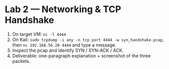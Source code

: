 # Lab 2 — Networking & TCP Handshake
1) On target VM: `nc -l 4444`
2) On Kali: `sudo tcpdump -i any -n tcp port 4444 -w syn_handshake.pcap`, then `nc 192.168.56.20 4444` and type a message.
3) Inspect the pcap and identify SYN / SYN-ACK / ACK.
4) Deliverable: one-paragraph explanation + screenshot of the three packets.
